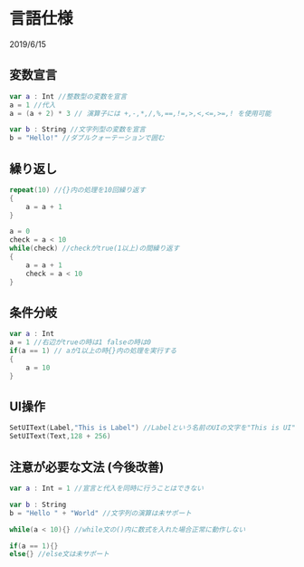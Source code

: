 # 言語仕様
2019/6/15

## 変数宣言

```swift
var a : Int //整数型の変数を宣言
a = 1 //代入
a = (a + 2) * 3 // 演算子には +,-,*,/,%,==,!=,>,<,<=,>=,! を使用可能

var b : String //文字列型の変数を宣言
b = "Hello!" //ダブルクォーテーションで囲む
```

## 繰り返し

```swift
repeat(10) //{}内の処理を10回繰り返す
{
    a = a + 1
}

a = 0
check = a < 10
while(check) //checkがtrue(1以上)の間繰り返す
{
    a = a + 1
    check = a < 10
}

```

## 条件分岐

```swift
var a : Int
a = 1 //右辺がtrueの時は1 falseの時は0
if(a == 1) // aが1以上の時{}内の処理を実行する
{
    a = 10
}
```

## UI操作

```swift
SetUIText(Label,"This is Label") //Labelという名前のUIの文字を"This is UI"にする
SetUIText(Text,128 + 256)
```

## 注意が必要な文法 (今後改善)

```swift
var a : Int = 1 //宣言と代入を同時に行うことはできない

var b : String
b = "Hello " + "World" //文字列の演算は未サポート

while(a < 10){} //while文の()内に数式を入れた場合正常に動作しない

if(a == 1){}
else{} //else文は未サポート

```
